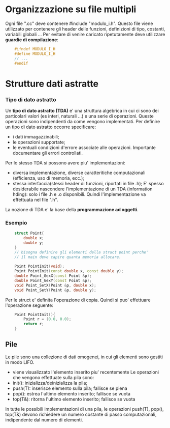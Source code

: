 # Organizzazione su file multipli
Ogni file ".cc" deve contenere #include "modulo_i.h". Questo file viene utilizzato per contenere gli header delle funzioni, definizioni di tipo, costanti, variabili globali ... Per evitare di venire caricato ripetutamente deve utilizzare **guardie di compilazione**: 

```cpp
	#ifndef MODULO_I_H
	#define MODULO_I_H
	// ...
	#endif
```

# Strutture dati astratte
### Tipo di dato astratto
Un **tipo di dato astratto (TDA)** e' una struttura algebrica in cui ci sono dei particolari valori (es interi, naturali ...) e una serie di operazioni. Queste operazioni sono indipendenti da come vengono implementati.
Per definire un tipo di dato astratto occorre specificare:
- i dati immagazzinabili;
- le operazioni supportate;
- le eventuali condizioni d'errore associate alle operazioni. Importante documentare gli errori controllati.

Per lo stesso TDA si possono avere piu' implementazioni:
- diversa implementazione, diverse caratteritiche computazionali (efficienza, uso di memoria, ecc.);
- stessa interfaccia(stessi header di funzioni, riportati in file .h);
E' spesso desiderabile nascondere l'implementazione di un TDA (information hding): solo i file .h e .o disponibili. Quindi l'implementazione va effettuata nel file ".h".

La nozione di TDA e' la base della **programmazione ad oggetti**.

### Esempio
```cpp
	struct Point{
		double x;
		double y;
	}
	// bisogna definire gli elementi della struct point perche'  
	// il main deve capire quanta memoria allocare.
	
	Point PointInit(void);
	Point PointInit(const double x, const double y);
	double Point_GexX(const Point &p);
	double Point_GexY(const Point &p);
	void Point_SetX(Point &p, double x);
	void Point_SetY(Point &p, double y);
```
Per le struct e' definita l'operazione di copia. Quindi si puo' effettuare l'operazione seguente:
```cpp
	Point PointInit(){
		Point r = (0.0, 0.0);
		return r;
	}
```
## Pile
Le pile sono una collezione di dati omogenei, in cui gli elementi sono gestiti in modo LIFO.
 - viene visualizzato l'elemento inserito piu' recentemente
Le operazioni che vengono effettuate sulla pila sono:
 - init(): inizializza/deinizializza la pila;
 - push(T): inserisce elemento sulla pila; fallisce se piena
 - pop(): estrea l'ultimo elemento inserito; fallisce se vuota
 - top(T&): ritorna l'ultimo elemento inserito; fallisce se vuota

In tutte le possibili implementazioni di una pila, le operazioni push(T), pop(), top(T&) devono richiedere un numero costante di passo computazionali, indipendente dal numero di elementi.

